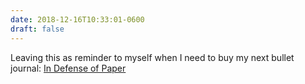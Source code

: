 ```yaml
---
date: 2018-12-16T10:33:01-0600
draft: false
---
```




Leaving this as reminder to myself when I need to buy my next bullet journal: [In Defense of Paper](https://indefenseofpaper.com/products/ember)



